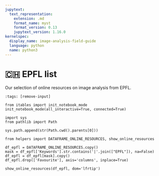 ```yaml
---
jupytext:
  text_representation:
    extension: .md
    format_name: myst
    format_version: 0.13
    jupytext_version: 1.16.0
kernelspec:
  display_name: image-analysis-field-guide
  language: python
  name: python3
---
```

# 🇨🇭 EPFL list

Our selection of online resources on image analysis from EPFL.

```{code-cell} ipython3
:tags: [remove-input]

from itables import init_notebook_mode
init_notebook_mode(all_interactive=True, connected=True)

import sys
from pathlib import Path

sys.path.append(str(Path.cwd().parents[0]))

from helpers import DATAFRAME_ONLINE_RESOURCES, show_online_resources

df_epfl = DATAFRAME_ONLINE_RESOURCES.copy()
mask = df_epfl['Keywords'].str.contains('|'.join(["EPFL"]), na=False)
df_epfl = df_epfl[mask].copy()
df_epfl.drop(['Favourite'], axis='columns', inplace=True)

show_online_resources(df_epfl, dom='lfrtip')
```